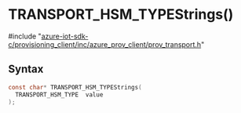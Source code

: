 # TRANSPORT_HSM_TYPEStrings()

\#include "[azure-iot-sdk-c/provisioning_client/inc/azure_prov_client/prov_transport.h](../iot-c-ref-prov-transport-h.md)"  

## Syntax

```C
const char* TRANSPORT_HSM_TYPEStrings(
  TRANSPORT_HSM_TYPE  value
);
```

